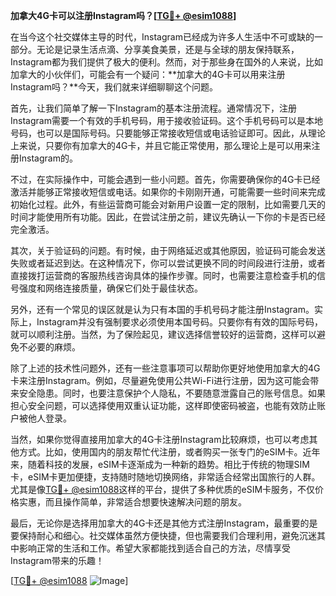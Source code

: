 **加拿大4G卡可以注册Instagram吗？[[TG💪+ @esim1088](https://t.me/s/esim1088)]**

在当今这个社交媒体主导的时代，Instagram已经成为许多人生活中不可或缺的一部分。无论是记录生活点滴、分享美食美景，还是与全球的朋友保持联系，Instagram都为我们提供了极大的便利。然而，对于那些身在国外的人来说，比如加拿大的小伙伴们，可能会有一个疑问：**加拿大的4G卡可以用来注册Instagram吗？**今天，我们就来详细聊聊这个问题。

首先，让我们简单了解一下Instagram的基本注册流程。通常情况下，注册Instagram需要一个有效的手机号码，用于接收验证码。这个手机号码可以是本地号码，也可以是国际号码。只要能够正常接收短信或电话验证即可。因此，从理论上来说，只要你有加拿大的4G卡，并且它能正常使用，那么理论上是可以用来注册Instagram的。

不过，在实际操作中，可能会遇到一些小问题。首先，你需要确保你的4G卡已经激活并能够正常接收短信或电话。如果你的卡刚刚开通，可能需要一些时间来完成初始化过程。此外，有些运营商可能会对新用户设置一定的限制，比如需要几天的时间才能使用所有功能。因此，在尝试注册之前，建议先确认一下你的卡是否已经完全激活。

其次，关于验证码的问题。有时候，由于网络延迟或其他原因，验证码可能会发送失败或者延迟到达。在这种情况下，你可以尝试更换不同的时间段进行注册，或者直接拨打运营商的客服热线咨询具体的操作步骤。同时，也需要注意检查手机的信号强度和网络连接质量，确保它们处于最佳状态。

另外，还有一个常见的误区就是认为只有本国的手机号码才能注册Instagram。实际上，Instagram并没有强制要求必须使用本国号码。只要你有有效的国际号码，就可以顺利注册。当然，为了保险起见，建议选择信誉较好的运营商，这样可以避免不必要的麻烦。

除了上述的技术性问题外，还有一些注意事项可以帮助你更好地使用加拿大的4G卡来注册Instagram。例如，尽量避免使用公共Wi-Fi进行注册，因为这可能会带来安全隐患。同时，也要注意保护个人隐私，不要随意泄露自己的账号信息。如果担心安全问题，可以选择使用双重认证功能，这样即使密码被盗，也能有效防止账户被他人登录。

当然，如果你觉得直接用加拿大的4G卡注册Instagram比较麻烦，也可以考虑其他方式。比如，使用国内的朋友帮忙代注册，或者购买一张专门的eSIM卡。近年来，随着科技的发展，eSIM卡逐渐成为一种新的趋势。相比于传统的物理SIM卡，eSIM卡更加便捷，支持随时随地切换网络，非常适合经常出国旅行的人群。尤其是像[TG💪+ @esim1088](https://t.me/s/esim1088)这样的平台，提供了多种优质的eSIM卡服务，不仅价格实惠，而且操作简单，非常适合想要快速解决问题的朋友。

最后，无论你是选择用加拿大的4G卡还是其他方式注册Instagram，最重要的是要保持耐心和细心。社交媒体虽然方便快捷，但也需要我们合理利用，避免沉迷其中影响正常的生活和工作。希望大家都能找到适合自己的方法，尽情享受Instagram带来的乐趣！

[[TG💪+ @esim1088](https://t.me/s/esim1088) ![Image](https://i.postimg.cc/4NQfJmqS/Snipaste-2025-05-13-00-14-12.png)]